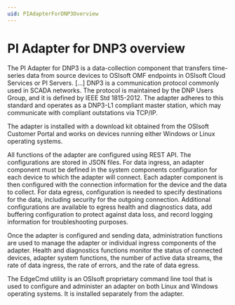 ```yaml
---
uid: PIAdapterForDNP3Overview
---
```


# PI Adapter for DNP3 overview

The PI Adapter for DNP3 is a data-collection component that transfers time-series data from source devices to OSIsoft OMF endpoints in OSIsoft Cloud Services or PI Servers. [...]
DNP3 is a communication protocol commonly used in SCADA networks.
The protocol is maintained by the DNP Users Group, and it is defined by IEEE Std 1815-2012. 
The adapter adheres to this standard and operates as a DNP3-L1 compliant master station,
 which may communicate with compliant outstations via TCP/IP.

The adapter is installed with a download kit obtained from the OSIsoft Customer Portal and works on devices running either Windows or Linux operating systems.

All functions of the adapter are configured using REST API. The configurations are stored in JSON files.
For data ingress, an adapter component must be defined in the system components configuration for each device to which the adapter will connect. Each adapter component is then configured with the connection information for the device and the data to collect.
For data egress, configuration is needed to specify destinations for the data, including security for the outgoing connection. Additional configurations are available to egress health and diagnostics data, add buffering configuration to protect against data loss, and record logging information for troubleshooting purposes.

Once the adapter is configured and sending data, administration functions are used to manage the adapter or individual ingress components of the adapter. Health and diagnostics functions monitor the status of connected devices, adapter system functions, the number of active data streams, the rate of data ingress, the rate of errors, and the rate of data egress.

The EdgeCmd utility is an OSIsoft proprietary command line tool that is used to configure and administer an adapter on both Linux and Windows operating systems. It is installed separately from the adapter.
